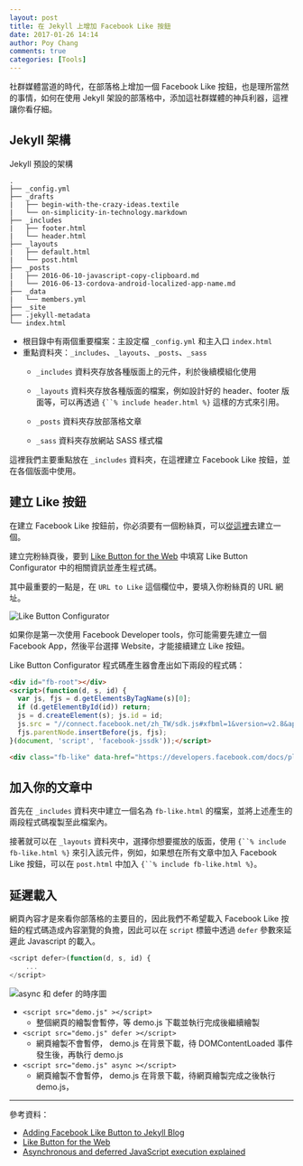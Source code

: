 ```yaml
---
layout: post
title: 在 Jekyll 上增加 Facebook Like 按鈕
date: 2017-01-26 14:14
author: Poy Chang
comments: true
categories: [Tools]
---
```

社群媒體當道的時代，在部落格上增加一個 Facebook Like 按鈕，也是理所當然的事情，如何在使用 Jekyll 架設的部落格中，添加這社群媒體的神兵利器，這裡讓你看仔細。

## Jekyll 架構

Jekyll 預設的架構

```
.
├── _config.yml
├── _drafts
|   ├── begin-with-the-crazy-ideas.textile
|   └── on-simplicity-in-technology.markdown
├── _includes
|   ├── footer.html
|   └── header.html
├── _layouts
|   ├── default.html
|   └── post.html
├── _posts
|   ├── 2016-06-10-javascript-copy-clipboard.md
|   └── 2016-06-13-cordova-android-localized-app-name.md
├── _data
|   └── members.yml
├── _site
├── .jekyll-metadata
└── index.html
```

* 根目錄中有兩個重要檔案：主設定檔 `_config.yml` 和主入口 `index.html`
* 重點資料夾：`_includes`、`_layouts`、`_posts`、`_sass`
	* `_includes` 資料夾存放各種版面上的元件，利於後續模組化使用
	* `_layouts` 資料夾存放各種版面的檔案，例如設計好的 header、footer 版面等，可以再透過 `{``% include header.html %}`
這樣的方式來引用。

	* `_posts` 資料夾存放部落格文章
	* `_sass` 資料夾存放網站 SASS 樣式檔

這裡我們主要重點放在 `_includes` 資料夾，在這裡建立 Facebook Like 按鈕，並在各個版面中使用。

## 建立 Like 按鈕

在建立 Facebook Like 按鈕前，你必須要有一個粉絲頁，可以[從這裡](https://www.facebook.com/pages/create/)去建立一個。

建立完粉絲頁後，要到 [Like Button for the Web](https://developers.facebook.com/docs/plugins/like-button) 中填寫 Like Button Configurator 中的相關資訊並產生程式碼。

其中最重要的一點是，在 `URL to Like` 這個欄位中，要填入你粉絲頁的 URL 網址。

![Like Button Configurator](http://i.imgur.com/Gkwo9Qp.png)

如果你是第一次使用 Facebook Developer tools，你可能需要先建立一個 Facebook App，然後平台選擇 Website，才能接續建立 Like 按鈕。

Like Button Configurator 程式碼產生器會產出如下兩段的程式碼：

```html
<div id="fb-root"></div>
<script>(function(d, s, id) {
  var js, fjs = d.getElementsByTagName(s)[0];
  if (d.getElementById(id)) return;
  js = d.createElement(s); js.id = id;
  js.src = "//connect.facebook.net/zh_TW/sdk.js#xfbml=1&version=v2.8&appId=325238924476122";
  fjs.parentNode.insertBefore(js, fjs);
}(document, 'script', 'facebook-jssdk'));</script>
```

```html
<div class="fb-like" data-href="https://developers.facebook.com/docs/plugins/" data-layout="standard" data-action="like" data-size="small" data-show-faces="true" data-share="true"></div>
```

## 加入你的文章中

首先在 `_includes` 資料夾中建立一個名為 `fb-like.html` 的檔案，並將上述產生的兩段程式碼複製至此檔案內。

接著就可以在 `_layouts` 資料夾中，選擇你想要擺放的版面，使用 `{``% include fb-like.html %}` 來引入該元件，例如，如果想在所有文章中加入 Facebook Like 按鈕，可以在 `post.html` 中加入 `{``% include fb-like.html %}`。

## 延遲載入

網頁內容才是來看你部落格的主要目的，因此我們不希望載入 Facebook Like 按鈕的程式碼造成內容瀏覽的負擔，因此可以在 `script` 標籤中透過 `defer` 參數來延遲此 Javascript 的載入。

```javascript
<script defer>(function(d, s, id) {
	...
</script>
```

![async 和 defer 的時序圖](http://i.imgur.com/xqax04D.jpg)

* `<script src="demo.js" ></script>`
	* 整個網頁的繪製會暫停，等 demo.js 下載並執行完成後繼續繪製
* `<script src="demo.js" defer ></script>`
	* 網頁繪製不會暫停， demo.js 在背景下載，待 DOMContentLoaded 事件發生後，再執行 demo.js
* `<script src="demo.js" async ></script>`
	* 網頁繪製不會暫停， demo.js 在背景下載，待網頁繪製完成之後執行 demo.js，

----------

參考資料：

* [Adding Facebook Like Button to Jekyll Blog](https://blog.webjeda.com/facebook-like-button-jekyll/)
* [Like Button for the Web](https://developers.facebook.com/docs/plugins/like-button)
* [Asynchronous and deferred JavaScript execution explained](http://peter.sh/experiments/asynchronous-and-deferred-javascript-execution-explained/)